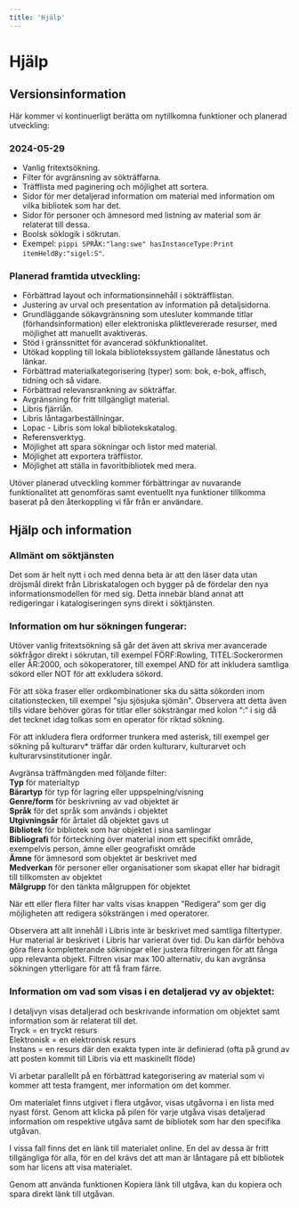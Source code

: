```yaml
---
title: 'Hjälp'
---
```


# Hjälp

## Versionsinformation

Här kommer vi kontinuerligt berätta om nytillkomna funktioner och planerad utveckling:
### 2024-05-29

- Vanlig fritextsökning.
- Filter för avgränsning av sökträffarna.
- Träfflista med paginering och möjlighet att sortera.
- Sidor för mer detaljerad information om material med information om vilka bibliotek som har det.
- Sidor för personer och ämnesord med listning av material som är relaterat till dessa.
- Boolsk söklogik i sökrutan.
- Exempel: `pippi SPRÅK:"lang:swe" hasInstanceType:Print itemHeldBy:"sigel:S"`.

### Planerad framtida utveckling:

- Förbättrad layout och informationsinnehåll i sökträfflistan.
- Justering av urval och presentation av information på detaljsidorna.
- Grundläggande sökavgränsning som utesluter kommande titlar (förhandsinformation) eller elektroniska pliktlevererade resurser, med möjlighet att manuellt avaktiveras.
- Stöd i gränssnittet för avancerad sökfunktionalitet.
- Utökad koppling till lokala bibliotekssystem gällande lånestatus och länkar.
- Förbättrad materialkategorisering (typer) som: bok, e-bok, affisch, tidning och så vidare.
- Förbättrad relevansrankning av sökträffar.
- Avgränsning för fritt tillgängligt material.
- Libris fjärrlån.
- Libris låntagarbeställningar.
- Lopac - Libris som lokal bibliotekskatalog.
- Referensverktyg.
- Möjlighet att spara sökningar och listor med material.
- Möjlighet att exportera träfflistor.
- Möjlighet att ställa in favoritbibliotek med mera.

Utöver planerad utveckling kommer förbättringar av nuvarande funktionalitet att genomföras samt eventuellt nya funktioner tillkomma baserat på den återkoppling vi får från er användare.

## Hjälp och information

### Allmänt om söktjänsten

Det som är helt nytt i och med denna beta är att den läser data utan dröjsmål direkt från Libriskatalogen och bygger på de fördelar den nya informationsmodellen för med sig. Detta innebär bland annat att redigeringar i katalogiseringen syns direkt i söktjänsten.

### Information om hur sökningen fungerar:

Utöver vanlig fritextsökning så går det även att skriva mer avancerade sökfrågor direkt i sökrutan, till exempel FÖRF:Rowling,  TITEL:Sockerormen eller ÅR:2000, och sökoperatorer, till exempel AND för att inkludera samtliga sökord eller NOT för att exkludera sökord.

För att söka fraser eller ordkombinationer ska du sätta sökorden inom citationstecken, till exempel "sju sjösjuka sjömän". Observera att detta även tills vidare behöver göras för titlar eller söksträngar med kolon “:“ i sig då det tecknet idag tolkas som en operator för riktad sökning.

För att inkludera flera ordformer trunkera med asterisk, till exempel ger sökning på kulturarv* träffar där orden kulturarv, kulturarvet och kulturarvsinstitutioner ingår.

Avgränsa träffmängden med följande filter:<br>
<b>Typ</b> för materialtyp<br>
<b>Bärartyp</b> för typ för lagring eller uppspelning/visning<br>
<b>Genre/form</b> för beskrivning av vad objektet är<br>
<b>Språk</b> för det språk som används i objektet<br>
<b>Utgivningsår</b> för årtalet då objektet gavs ut<br>
<b>Bibliotek</b> för bibliotek som har objektet i sina samlingar<br>
<b>Bibliografi</b> för förteckning över material inom ett specifikt område, exempelvis person, ämne eller geografiskt område<br>
<b>Ämne</b> för ämnesord som objektet är beskrivet med<br>
<b>Medverkan</b> för personer eller organisationer som skapat eller har bidragit till tillkomsten av objektet<br>
<b>Målgrupp</b> för den tänkta målgruppen för objektet<br>

När ett eller flera filter har valts visas knappen “Redigera“ som ger dig möjligheten att redigera söksträngen i med operatorer.

Observera att allt innehåll i Libris inte är beskrivet med samtliga filtertyper. Hur material är beskrivet i Libris har varierat över tid. Du kan därför behöva göra flera kompletterande sökningar eller justera filtreringen för att fånga upp relevanta objekt. Filtren visar max 100 alternativ, du kan avgränsa sökningen ytterligare för att få fram färre.

### Information om vad som visas i en detaljerad vy av objektet:
I detaljvyn visas detaljerad och beskrivande information om objektet samt information som är relaterat till det.<br>
Tryck = en tryckt resurs<br>
Elektronisk = en elektronisk resurs<br>
Instans = en resurs där den exakta typen inte är definierad (ofta på grund av att posten kommit till Libris via ett maskinellt flöde)<br>

Vi arbetar parallellt på en förbättrad kategorisering av material som vi kommer att testa framgent, mer information om det kommer.

Om materialet finns utgivet i flera utgåvor, visas utgåvorna i en lista med nyast först. Genom att klicka på pilen för varje utgåva visas detaljerad information om respektive utgåva samt de bibliotek som har den specifika utgåvan.

I vissa fall finns det en länk till materialet online. En del av dessa är fritt tillgängliga för alla, för en del krävs det att man är låntagare på ett bibliotek som har licens att visa materialet.

Genom att använda funktionen Kopiera länk till utgåva, kan du kopiera och spara direkt länk till utgåvan.
